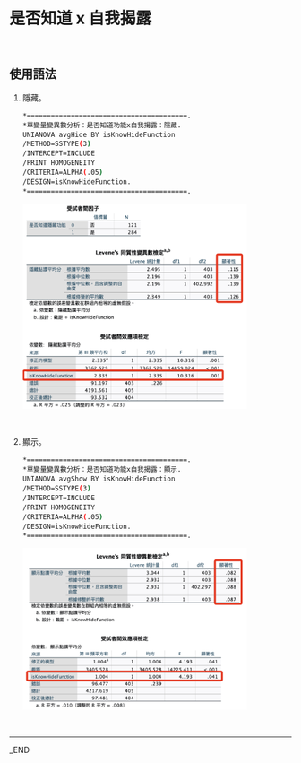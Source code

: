 # 是否知道 x 自我揭露

<br>

## 使用語法

1. 隱藏。

    ```bash
    *========================================.
    *單變量變異數分析：是否知道功能x自我揭露：隱藏.
    UNIANOVA avgHide BY isKnowHideFunction
    /METHOD=SSTYPE(3)
    /INTERCEPT=INCLUDE
    /PRINT HOMOGENEITY
    /CRITERIA=ALPHA(.05)
    /DESIGN=isKnowHideFunction.
    *========================================.
    ```

    <img src="images/img_16.png" width="400px">

<br>

2. 顯示。

    ```bash
    *========================================.
    *單變量變異數分析：是否知道功能x自我揭露：顯示.
    UNIANOVA avgShow BY isKnowHideFunction
    /METHOD=SSTYPE(3)
    /INTERCEPT=INCLUDE
    /PRINT HOMOGENEITY
    /CRITERIA=ALPHA(.05)
    /DESIGN=isKnowHideFunction.
    *========================================.
    ```

    <img src="images/img_17.png" width="400px">

<br>

___

_END